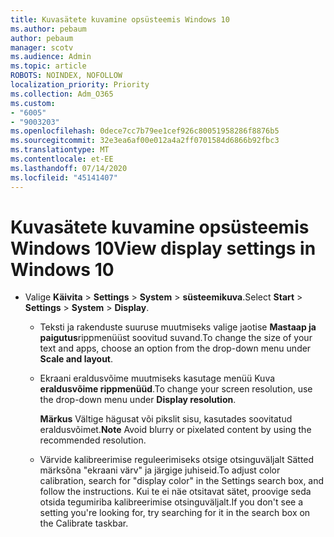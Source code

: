 ```yaml
---
title: Kuvasätete kuvamine opsüsteemis Windows 10
ms.author: pebaum
author: pebaum
manager: scotv
ms.audience: Admin
ms.topic: article
ROBOTS: NOINDEX, NOFOLLOW
localization_priority: Priority
ms.collection: Adm_O365
ms.custom:
- "6005"
- "9003203"
ms.openlocfilehash: 0dece7cc7b79ee1cef926c80051958286f8876b5
ms.sourcegitcommit: 32e3ea6af00e012a4a2ff0701584d6866b92fbc3
ms.translationtype: MT
ms.contentlocale: et-EE
ms.lasthandoff: 07/14/2020
ms.locfileid: "45141407"
---
```

# <a name="view-display-settings-in-windows-10"></a><span data-ttu-id="5b96c-102">Kuvasätete kuvamine opsüsteemis Windows 10</span><span class="sxs-lookup"><span data-stu-id="5b96c-102">View display settings in Windows 10</span></span>

- <span data-ttu-id="5b96c-103">Valige **Käivita**   >  **Settings**   >  **System**  >  **süsteemikuva**.</span><span class="sxs-lookup"><span data-stu-id="5b96c-103">Select **Start**  > **Settings**  > **System** > **Display**.</span></span>
    -  <span data-ttu-id="5b96c-104">Teksti ja rakenduste suuruse muutmiseks valige jaotise **Mastaap ja paigutus**rippmenüüst soovitud suvand.</span><span class="sxs-lookup"><span data-stu-id="5b96c-104">To change the size of your text and apps, choose an option from the drop-down menu under  **Scale and layout**.</span></span>
    - <span data-ttu-id="5b96c-105">Ekraani eraldusvõime muutmiseks kasutage menüü Kuva **eraldusvõime rippmenüüd**.</span><span class="sxs-lookup"><span data-stu-id="5b96c-105">To change your screen resolution, use the drop-down menu under **Display resolution**.</span></span>
     
      <span data-ttu-id="5b96c-106">**Märkus** Vältige hägusat või pikslit sisu, kasutades soovitatud eraldusvõimet.</span><span class="sxs-lookup"><span data-stu-id="5b96c-106">**Note** Avoid blurry or pixelated content by using the recommended resolution.</span></span>
    - <span data-ttu-id="5b96c-107">Värvide kalibreerimise reguleerimiseks otsige otsinguväljalt Sätted märksõna "ekraani värv" ja järgige juhiseid.</span><span class="sxs-lookup"><span data-stu-id="5b96c-107">To adjust color calibration, search for "display color" in the Settings search box, and follow the instructions.</span></span> <span data-ttu-id="5b96c-108">Kui te ei näe otsitavat sätet, proovige seda otsida tegumiriba kalibreerimise otsinguväljalt.</span><span class="sxs-lookup"><span data-stu-id="5b96c-108">If you don't see a setting you're looking for, try searching for it in the search box on the Calibrate taskbar.</span></span>